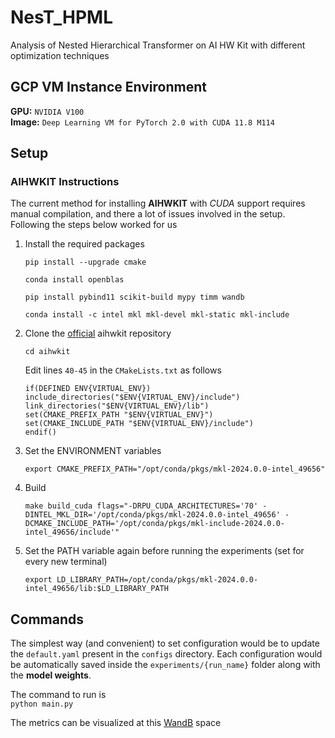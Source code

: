 # NesT_HPML
Analysis of Nested Hierarchical Transformer on AI HW Kit with different optimization techniques

## GCP VM Instance Environment
**GPU:** `NVIDIA V100`  
**Image:** `Deep Learning VM for PyTorch 2.0 with CUDA 11.8 M114`  

## Setup

### AIHWKIT Instructions

The current method for installing **AIHWKIT** with *CUDA* support requires manual compilation, and there a lot of issues involved in the setup. Following the steps below worked for us

1. Install the required packages

    ```pip install --upgrade cmake``` 

    ```conda install openblas``` 

    ```pip install pybind11 scikit-build mypy timm wandb```  

    ```conda install -c intel mkl mkl-devel mkl-static mkl-include```

2. Clone the [official](https://github.com/IBM/aihwkit) aihwkit repository

    ```cd aihwkit```

    Edit lines `40-45` in the `CMakeLists.txt` as follows  
    ```# Append the virtualenv library path to cmake.  
    if(DEFINED ENV{VIRTUAL_ENV})
    include_directories("$ENV{VIRTUAL_ENV}/include")
    link_directories("$ENV{VIRTUAL_ENV}/lib")
    set(CMAKE_PREFIX_PATH "$ENV{VIRTUAL_ENV}")
    set(CMAKE_INCLUDE_PATH "$ENV{VIRTUAL_ENV}/include")
    endif()
    ```

3. Set the ENVIRONMENT variables

    ```export CMAKE_PREFIX_PATH="/opt/conda/pkgs/mkl-2024.0.0-intel_49656"```

4. Build

    ```make build_cuda flags="-DRPU_CUDA_ARCHITECTURES='70' -DINTEL_MKL_DIR='/opt/conda/pkgs/mkl-2024.0.0-intel_49656' -DCMAKE_INCLUDE_PATH='/opt/conda/pkgs/mkl-include-2024.0.0-intel_49656/include'"```

5. Set the PATH variable again before running the experiments (set for every new terminal)

    ```export LD_LIBRARY_PATH=/opt/conda/pkgs/mkl-2024.0.0-intel_49656/lib:$LD_LIBRARY_PATH```

## Commands

The simplest way (and convenient) to set configuration would be to update the `default.yaml` present in the `configs` directory. Each configuration would be automatically saved inside the `experiments/{run_name}` folder along with the **model weights**.

The command to run is  
`python main.py`

The metrics can be visualized at this [WandB](https://wandb.ai/hpmlugvc/NesT_HPML) space
